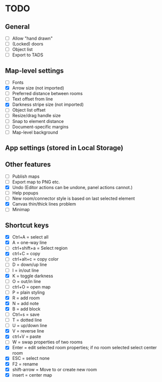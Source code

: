 # TODO

## General

- [ ] Allow "hand drawn"
- [ ] (Locked) doors
- [ ] Object list
- [ ] Export to TADS

## Map-level settings
- [ ] Fonts
- [x] Arrow size (not imported)
- [ ] Preferred distance between rooms
- [ ] Text offset from line
- [x] Darkness stripe size (not imported)
- [ ] Object list offset
- [ ] Resize/drag handle size
- [ ] Snap to element distance
- [ ] Document-specific margins
- [ ] Map-level background

## App settings (stored in Local Storage)

## Other features
- [ ] Publish maps
- [ ] Export map to PNG etc.
- [x] Undo (Editor actions can be undone, panel actions cannot.)
- [ ] Help popups
- [ ] New room/connector style is based on last selected element
- [x] Canvas thin/thick lines problem
- [ ] Minimap

## Shortcut keys

- [x] Ctrl+A = select all
- [x] A = one-way line
- [ ] ctrl+shift+a = Select region
- [x] ctrl+C = copy
- [ ] ctrl+alt+c = copy color
- [ ] D = down/up line
- [ ] I = in/out line
- [x] K = toggle darkness
- [ ] O = out/in line
- [ ] ctrl+O = open map
- [ ] P = plain styling
- [x] R = add room
- [x] N = add note
- [x] B = add block
- [ ] Ctrl+s = save
- [ ] T = dotted line
- [ ] U = up/down line
- [x] V = reverse line
- [x] ctrl+V = paste
- [ ] W = swap properties of two rooms
- [x] Enter = edit selected room properties; if no room selected select center room
- [x] ESC = select none
- [x] F2 = rename
- [x] shift-arrow = Move to or create new room
- [x] insert = center map
